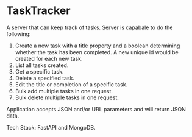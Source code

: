 # TaskTracker

A server that can keep track of tasks. Server is capabale to do the following:

1. Create a new task with a title property and a boolean determining whether the task has been completed. A new unique id would be created for each new task.
2. List all tasks created.
3. Get a specific task.
4. Delete a specified task.
5. Edit the title or completion of a specific task.
6. Bulk add multiple tasks in one request.
7. Bulk delete multiple tasks in one request.

Application accepts JSON and/or URL parameters and will return JSON data.

Tech Stack: FastAPI and MongoDB.
##
